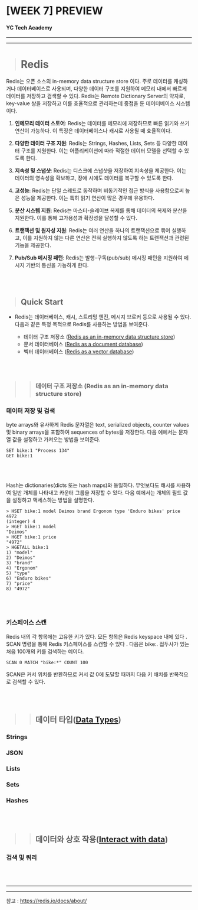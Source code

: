 # [WEEK 7] PREVIEW 

#### YC Tech Academy
---
---

> # Redis
Redis는 오픈 소스의 in-memory data structure store 이다. 주로 데이터를 캐싱하거나 데이터베이스로 사용되며, 다양한 데이터 구조를 지원하여 메모리 내에서 빠르게 데이터를 저장하고 검색할 수 있다. Redis는 Remote Dictionary Server의 약자로, key-value 쌍을 저장하고 이를 효율적으로 관리하는데 중점을 둔 데이터베이스 시스템이다.

1. **인메모리 데이터 스토어**: Redis는 데이터를 메모리에 저장하므로 빠른 읽기와 쓰기 연산이 가능하다. 이 특징은 데이터베이스나 캐시로 사용될 때 효율적이다.

2. **다양한 데이터 구조 지원**: Redis는 Strings, Hashes, Lists, Sets 등 다양한 데이터 구조를 지원한다. 이는 어플리케이션에 따라 적절한 데이터 모델을 선택할 수 있도록 한다.

3. **지속성 및 스냅샷**: Redis는 디스크에 스냅샷을 저장하여 지속성을 제공한다. 이는 데이터의 영속성을 확보하고, 장애 시에도 데이터를 복구할 수 있도록 한다.

4. **고성능**: Redis는 단일 스레드로 동작하며 비동기적인 접근 방식을 사용함으로써 높은 성능을 제공한다. 이는 특히 읽기 연산이 많은 경우에 유용하다.

5. **분산 시스템 지원**: Redis는 마스터-슬레이브 복제를 통해 데이터의 복제와 분산을 지원한다. 이를 통해 고가용성과 확장성을 달성할 수 있다.

6. **트랜잭션 및 원자성 지원**: Redis는 여러 연산을 하나의 트랜잭션으로 묶어 실행하고, 이를 지원하지 않는 다른 연산은 전혀 실행하지 않도록 하는 트랜잭션과 관련된 기능을 제공한다.

7. **Pub/Sub 메시징 패턴**: Redis는 발행-구독(pub/sub) 메시징 패턴을 지원하여 메시지 기반의 통신을 가능하게 한다.

<br>
<br>

> ## Quick Start

* Redis는 데이터베이스, 캐시, 스트리밍 엔진, 메시지 브로커 등으로 사용될 수 있다.   
다음과 같은 특정 목적으로 Redis를 사용하는 방법을 보여준다.

  * 데이터 구조 저장소 ([Redis as an in-memory data structure store](https://redis.io/docs/get-started/data-store/))
  * 문서 데이터베이스 ([Redis as a document database](https://redis.io/docs/get-started/document-database/))
  * 벡터 데이터베이스 ([Redis as a vector database](https://redis.io/docs/get-started/vector-database/))


<br>
<br>


>> ### 데이터 구조 저장소 (Redis as an in-memory data structure store)

### 데이터 저장 및 검색
byte arrays와 유사하게 Redis 문자열은 text, serialized objects, counter values 및 binary arrays을 포함하여 sequences of bytes을 저장한다. 다음 예에서는 문자열 값을 설정하고 가져오는 방법을 보여준다.
```_Redis CLI
SET bike:1 "Process 134"
GET bike:1
```
<br>
<br>

Hash는 dictionaries(dicts 또는 hash maps)와 동일하다. 무엇보다도 해시를 사용하여 일반 개체를 나타내고 카운터 그룹을 저장할 수 있다. 다음 예에서는 개체의 필드 값을 설정하고 액세스하는 방법을 설명한다.
```_Redis CLI
> HSET bike:1 model Deimos brand Ergonom type 'Enduro bikes' price 4972
(integer) 4
> HGET bike:1 model
"Deimos"
> HGET bike:1 price
"4972"
> HGETALL bike:1
1) "model"
2) "Deimos"
3) "brand"
4) "Ergonom"
5) "type"
6) "Enduro bikes"
7) "price"
8) "4972"
```
<br>
<br>

### 키스페이스 스캔
Redis 내의 각 항목에는 고유한 키가 있다. 모든 항목은 Redis keyspace 내에 있다 . SCAN 명령을 통해 Redis 키스페이스를 스캔할 수 있다 . 다음은 bike:. 접두사가 있는 처음 100개의 키를 검색하는 예이다.
```_Redis CLI
SCAN 0 MATCH "bike:*" COUNT 100
``` 
SCAN은 커서 위치를 반환하므로 커서 값 0에 도달할 때까지 다음 키 배치를 반복적으로 검색할 수 있다.

<br>
<br>

>> ## 데이터 타입([Data Types](https://redis.io/docs/data-types/))
### Strings

### JSON


### Lists


### Sets


### Hashes

<br>
<br>

>> ## 데이터와 상호 작용([Interact with data](https://redis.io/docs/interact/))
### 검색 및 쿼리

<br>
<br>

---
---
참고 : https://redis.io/docs/about/


